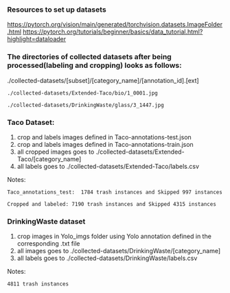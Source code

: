 ### Resources to set up datasets
https://pytorch.org/vision/main/generated/torchvision.datasets.ImageFolder.html
https://pytorch.org/tutorials/beginner/basics/data_tutorial.html?highlight=dataloader

### The directories of collected datasets after being processed(labeling and cropping) looks as follows: 
./collected-datasets/[subset]/[category_name]/[annotation_id].[ext] 

	./collected-datasets/Extended-Taco/bio/1_0001.jpg

	./collected-datasets/DrinkingWaste/glass/3_1447.jpg


### Taco Dataset:
1. crop and labels images defined in Taco-annotations-test.json
2. crop and labels images defined in Taco-annotations-train.json
3. all cropped images goes to ./collected-datasets/Extended-Taco/[category_name]
4. all labels goes to ./collected-datasets/Extended-Taco/labels.csv

Notes: 
	
	Taco_annotations_test:  1784 trash instances and Skipped 997 instances

	Cropped and labeled: 7190 trash instances and Skipped 4315 instances
### DrinkingWaste dataset
1. crop images in Yolo_imgs folder using Yolo annotation defined in the corresponding .txt file
2. all images goes to ./collected-datasets/DrinkingWaste/[category_name]
3. all labels goes to ./collected-datasets/DrinkingWaste/labels.csv

Notes:
	
	4811 trash instances






